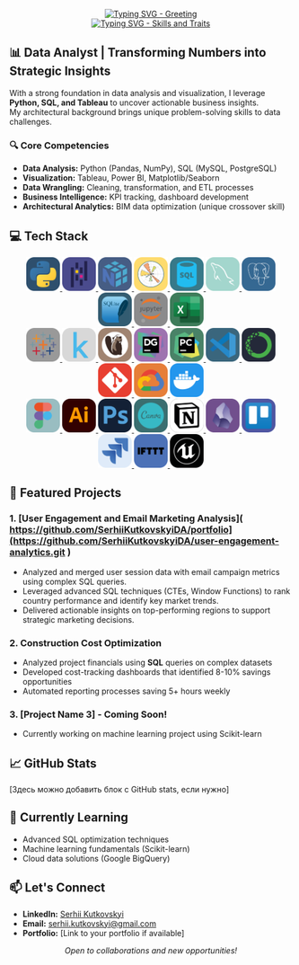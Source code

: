 <p align="center">
  <a href="https://git.io/typing-svg">
    <img src="https://readme-typing-svg.herokuapp.com?font=JetBrains+Mono&duration=1500&pause=1000&color=F7F7F7&center=true&vCenter=true&repeat=false&width=435&height=25&lines=Hey!+I'm+Serhii+%F0%9F%91%8B" alt="Typing SVG - Greeting" />
  </a>
  <br>
  <a href="https://git.io/typing-svg">
    <img src="https://readme-typing-svg.demolab.com?font=JetBrains+Mono&duration=1500&pause=1000&color=6132C3C8&background=92891A00&center=true&vCenter=true&random=true&width=435&height=25&lines=Data+Analyst;Data+Visualizer;Architect;Creative+Creator;Always+learning;Gym+Lover;Nomad;Extrovert;Problem+Solver;SQL+Enthusiast;Python+Coder;Insight+Miner;Machine+Learning+Curious;Tech+Explorer;Lifelong+Learner;Detail+Oriented;Critical+Thinker;Curious+Mind;Tech+Savvy;Minimalist;Exploring+the+Data+Universe" alt="Typing SVG - Skills and Traits" />
  </a>
</p>

## 📊 Data Analyst | Transforming Numbers into Strategic Insights

With a strong foundation in data analysis and visualization, I leverage **Python, SQL, and Tableau** to uncover actionable business insights. <br>
My architectural background brings unique problem-solving skills to data challenges.

### 🔍 Core Competencies
- **Data Analysis:** Python (Pandas, NumPy), SQL (MySQL, PostgreSQL)
- **Visualization:** Tableau, Power BI, Matplotlib/Seaborn
- **Data Wrangling:** Cleaning, transformation, and ETL processes
- **Business Intelligence:** KPI tracking, dashboard development
- **Architectural Analytics:** BIM data optimization (unique crossover skill)

## 💻 Tech Stack

<p align="center">
  <a href="https://www.python.org/" target="_blank" rel="noopener noreferrer">
    <img src="https://raw.githubusercontent.com/SerhiiKutkovskyiDA/SerhiiKutkovskyiDA/main/ico/Python-Dark.svg" alt="Python" width="60" height="60"/>
  </a>
  <a href="https://pandas.pydata.org/" target="_blank" rel="noopener noreferrer">
    <img src="https://raw.githubusercontent.com/SerhiiKutkovskyiDA/SerhiiKutkovskyiDA/main/ico/pandas.svg" alt="Pandas" width="60" height="60"/>
  </a>
  <a href="https://numpy.org/" target="_blank" rel="noopener noreferrer">
    <img src="https://raw.githubusercontent.com/SerhiiKutkovskyiDA/SerhiiKutkovskyiDA/main/ico/numpy.svg" alt="NumPy" width="60" height="60"/>
  </a>
  <a href="https://matplotlib.org/" target="_blank" rel="noopener noreferrer">
    <img src="https://raw.githubusercontent.com/SerhiiKutkovskyiDA/SerhiiKutkovskyiDA/main/ico/Matplotlib.svg" alt="Matplotlib" width="60" height="60"/>
  </a>
  <a href="https://www.mysql.com/" target="_blank" rel="noopener noreferrer"> <img src="https://raw.githubusercontent.com/SerhiiKutkovskyiDA/SerhiiKutkovskyiDA/main/ico/sql.svg" alt="SQL" width="60" height="60"/>
  </a>
  <a href="https://www.mysql.com/" target="_blank" rel="noopener noreferrer">
    <img src="https://raw.githubusercontent.com/SerhiiKutkovskyiDA/SerhiiKutkovskyiDA/main/ico/MySQL-Dark.svg" alt="MySQL" width="60" height="60"/>
  </a>
  <a href="https://www.postgresql.org/" target="_blank" rel="noopener noreferrer">
    <img src="https://raw.githubusercontent.com/SerhiiKutkovskyiDA/SerhiiKutkovskyiDA/main/ico/postgres.svg" alt="PostgreSQL" width="60" height="60"/>
  </a>
  <a href="https://www.sqlite.org/index.html" target="_blank" rel="noopener noreferrer">
    <img src="https://raw.githubusercontent.com/SerhiiKutkovskyiDA/SerhiiKutkovskyiDA/main/ico/sqlite.svg" alt="SQLite" width="60" height="60"/>
  </a>
  <a href="https://jupyter.org/" target="_blank" rel="noopener noreferrer">
    <img src="https://raw.githubusercontent.com/SerhiiKutkovskyiDA/SerhiiKutkovskyiDA/main/ico/jupyter.svg" alt="Jupyter" width="60" height="60"/>
  </a>
  <a href="https://www.microsoft.com/en-us/microsoft-365/excel" target="_blank" rel="noopener noreferrer">
    <img src="https://raw.githubusercontent.com/SerhiiKutkovskyiDA/SerhiiKutkovskyiDA/main/ico/exel.svg" alt="Excel" width="60" height="60"/>
  </a>
  <br>
  <a href="https://www.tableau.com/" target="_blank" rel="noopener noreferrer">
    <img src="https://raw.githubusercontent.com/SerhiiKutkovskyiDA/SerhiiKutkovskyiDA/main/ico/tableau.svg" alt="Tableau" width="60" height="60"/>
  </a>
  <a href="https://www.kaggle.com/" target="_blank" rel="noopener noreferrer">
    <img src="https://raw.githubusercontent.com/SerhiiKutkovskyiDA/SerhiiKutkovskyiDA/main/ico/kaggle.svg" alt="Kaggle" width="60" height="60"/>
  </a>
  <a href="https://dbeaver.io/" target="_blank" rel="noopener noreferrer">
    <img src="https://raw.githubusercontent.com/SerhiiKutkovskyiDA/SerhiiKutkovskyiDA/main/ico/dbeaver.svg" alt="DBeaver" width="60" height="60"/>
  </a>
  <a href="https://www.jetbrains.com/datagrip/" target="_blank" rel="noopener noreferrer">
    <img src="https://raw.githubusercontent.com/SerhiiKutkovskyiDA/SerhiiKutkovskyiDA/main/ico/datagrip.svg" alt="DataGrip" width="60" height="60"/>
  </a>
  <a href="https://www.jetbrains.com/pycharm/" target="_blank" rel="noopener noreferrer">
    <img src="https://raw.githubusercontent.com/SerhiiKutkovskyiDA/SerhiiKutkovskyiDA/main/ico/pycharm.svg" alt="PyCharm" width="60" height="60"/>
  </a>
  <a href="https://code.visualstudio.com/" target="_blank" rel="noopener noreferrer">
    <img src="https://raw.githubusercontent.com/SerhiiKutkovskyiDA/SerhiiKutkovskyiDA/main/ico/vscode.svg" alt="VS Code" width="60" height="60"/>
  </a>
  <a href="https://www.anaconda.com/" target="_blank" rel="noopener noreferrer">
    <img src="https://raw.githubusercontent.com/SerhiiKutkovskyiDA/SerhiiKutkovskyiDA/main/ico/anaconda.svg" alt="Anaconda" width="60" height="60"/>
  </a>
  <a href="https://git-scm.com/" target="_blank" rel="noopener noreferrer">
    <img src="https://raw.githubusercontent.com/SerhiiKutkovskyiDA/SerhiiKutkovskyiDA/main/ico/git.svg" alt="Git" width="60" height="60"/>
  </a>
  <a href="https://cloud.google.com/" target="_blank" rel="noopener noreferrer">
    <img src="https://raw.githubusercontent.com/SerhiiKutkovskyiDA/SerhiiKutkovskyiDA/main/ico/gcp.svg" alt="Google Cloud Platform" width="60" height="60"/>
  </a>
  <a href="https://www.docker.com/" target="_blank" rel="noopener noreferrer">
    <img src="https://raw.githubusercontent.com/SerhiiKutkovskyiDA/SerhiiKutkovskyiDA/main/ico/Docker.svg" alt="Docker" width="60" height="60"/>
  </a>
  <br>
  <a href="https://www.figma.com/" target="_blank" rel="noopener noreferrer">
    <img src="https://raw.githubusercontent.com/SerhiiKutkovskyiDA/SerhiiKutkovskyiDA/main/ico/figma.svg" alt="Figma" width="60" height="60"/>
  </a>
  <a href="https://www.adobe.com/products/illustrator.html" target="_blank" rel="noopener noreferrer">
    <img src="https://raw.githubusercontent.com/SerhiiKutkovskyiDA/SerhiiKutkovskyiDA/main/ico/Illustrator.svg" alt="Adobe Illustrator" width="60" height="60"/>
  </a>
  <a href="https://www.adobe.com/products/photoshop.html" target="_blank" rel="noopener noreferrer">
    <img src="https://raw.githubusercontent.com/SerhiiKutkovskyiDA/SerhiiKutkovskyiDA/main/ico/photoshop.svg" alt="Adobe Photoshop" width="60" height="60"/>
  </a>
  <a href="https://www.canva.com/" target="_blank" rel="noopener noreferrer">
    <img src="https://raw.githubusercontent.com/SerhiiKutkovskyiDA/SerhiiKutkovskyiDA/main/ico/canva.svg" alt="Canva" width="60" height="60"/>
  </a>
  <a href="https://www.notion.so/" target="_blank" rel="noopener noreferrer">
    <img src="https://raw.githubusercontent.com/SerhiiKutkovskyiDA/SerhiiKutkovskyiDA/main/ico/notion.svg" alt="Notion" width="60" height="60"/>
  </a>
  <a href="https://obsidian.md/" target="_blank" rel="noopener noreferrer">
    <img src="https://raw.githubusercontent.com/SerhiiKutkovskyiDA/SerhiiKutkovskyiDA/main/ico/obsidian.svg" alt="Obsidian" width="60" height="60"/>
  </a>
  <a href="https://trello.com/" target="_blank" rel="noopener noreferrer">
    <img src="https://raw.githubusercontent.com/SerhiiKutkovskyiDA/SerhiiKutkovskyiDA/main/ico/trello.svg" alt="Trello" width="60" height="60"/>
  </a>
  <a href="https://www.atlassian.com/software/jira" target="_blank" rel="noopener noreferrer">
    <img src="https://raw.githubusercontent.com/SerhiiKutkovskyiDA/SerhiiKutkovskyiDA/main/ico/jira.svg" alt="Jira" width="60" height="60"/>
  </a>
  <a href="https://ifttt.com/" target="_blank" rel="noopener noreferrer">
    <img src="https://raw.githubusercontent.com/SerhiiKutkovskyiDA/SerhiiKutkovskyiDA/main/ico/ifttt.svg" alt="IFTTT" width="60" height="60"/>
  </a>
  <a href="https://www.unrealengine.com/" target="_blank" rel="noopener noreferrer">
    <img src="https://raw.githubusercontent.com/SerhiiKutkovskyiDA/SerhiiKutkovskyiDA/main/ico/unreal.svg" alt="Unreal Engine" width="60" height="60"/>
  </a>
</p>

## 🚀 Featured Projects

### 1. [User Engagement and Email Marketing Analysis]( https://github.com/SerhiiKutkovskyiDA/portfolio](https://github.com/SerhiiKutkovskyiDA/user-engagement-analytics.git )
- Analyzed and merged user session data with email campaign metrics using complex SQL queries.
- Leveraged advanced SQL techniques (CTEs, Window Functions) to rank country performance and identify key market trends.
- Delivered actionable insights on top-performing regions to support strategic marketing decisions.

### 2. Construction Cost Optimization
- Analyzed project financials using **SQL** queries on complex datasets
- Developed cost-tracking dashboards that identified 8-10% savings opportunities
- Automated reporting processes saving 5+ hours weekly

### 3. [Project Name 3] - Coming Soon!
- Currently working on machine learning project using Scikit-learn

## 📈 GitHub Stats
[Здесь можно добавить блок с GitHub stats, если нужно]

## 🌱 Currently Learning
- Advanced SQL optimization techniques
- Machine learning fundamentals (Scikit-learn)
- Cloud data solutions (Google BigQuery)

## 📫 Let's Connect
- **LinkedIn:** [Serhii Kutkovskyi](https://www.linkedin.com/in/serhiikutkovskyi/)
- **Email:** serhii.kutkovskyi@gmail.com
- **Portfolio:** [Link to your portfolio if available]

<p align="center">
  <i>Open to collaborations and new opportunities!</i>
</p>
